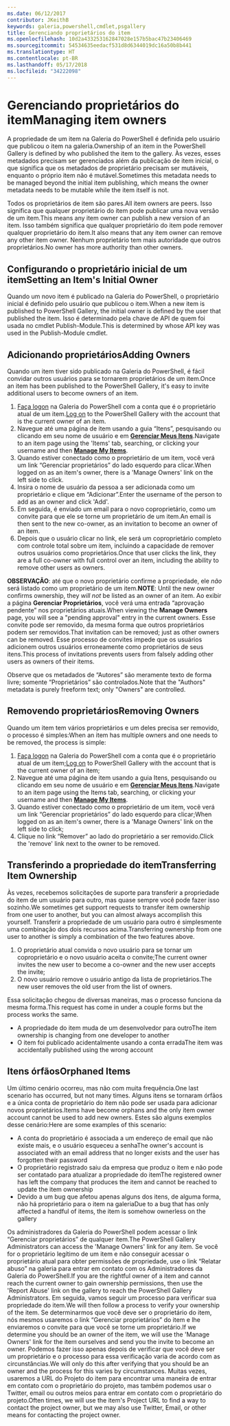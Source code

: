 ```yaml
---
ms.date: 06/12/2017
contributor: JKeithB
keywords: galeria,powershell,cmdlet,psgallery
title: Gerenciando proprietários do item
ms.openlocfilehash: 10d2a433253162847028e157b5bac47b23406469
ms.sourcegitcommit: 54534635eedacf531d8d6344019dc16a50b8b441
ms.translationtype: HT
ms.contentlocale: pt-BR
ms.lasthandoff: 05/17/2018
ms.locfileid: "34222098"
---
```

# <a name="managing-item-owners"></a><span data-ttu-id="8764d-103">Gerenciando proprietários do item</span><span class="sxs-lookup"><span data-stu-id="8764d-103">Managing item owners</span></span>

<span data-ttu-id="8764d-104">A propriedade de um item na Galeria do PowerShell é definida pelo usuário que publicou o item na galeria.</span><span class="sxs-lookup"><span data-stu-id="8764d-104">Ownership of an item in the PowerShell Gallery is defined by who published the item to the gallery.</span></span>
<span data-ttu-id="8764d-105">Às vezes, esses metadados precisam ser gerenciados além da publicação de item inicial, o que significa que os metadados de proprietário precisam ser mutáveis, enquanto o próprio item não é mutável.</span><span class="sxs-lookup"><span data-stu-id="8764d-105">Sometimes this metadata needs to be managed beyond the initial item publishing, which means the owner metadata needs to be mutable while the item itself is not.</span></span>

<span data-ttu-id="8764d-106">Todos os proprietários de item são pares.</span><span class="sxs-lookup"><span data-stu-id="8764d-106">All item owners are peers.</span></span>
<span data-ttu-id="8764d-107">Isso significa que qualquer proprietário do item pode publicar uma nova versão de um item.</span><span class="sxs-lookup"><span data-stu-id="8764d-107">This means any item owner can publish a new version of an item.</span></span> <span data-ttu-id="8764d-108">Isso também significa que qualquer proprietário do item pode remover qualquer proprietário do item.</span><span class="sxs-lookup"><span data-stu-id="8764d-108">It also means that any item owner can remove any other item owner.</span></span>
<span data-ttu-id="8764d-109">Nenhum proprietário tem mais autoridade que outros proprietários.</span><span class="sxs-lookup"><span data-stu-id="8764d-109">No owner has more authority than other owners.</span></span>

## <a name="setting-an-items-initial-owner"></a><span data-ttu-id="8764d-110">Configurando o proprietário inicial de um item</span><span class="sxs-lookup"><span data-stu-id="8764d-110">Setting an Item's Initial Owner</span></span>

<span data-ttu-id="8764d-111">Quando um novo item é publicado na Galeria do PowerShell, o proprietário inicial é definido pelo usuário que publicou o item.</span><span class="sxs-lookup"><span data-stu-id="8764d-111">When a new item is published to PowerShell Gallery, the initial owner is defined by the user that published the item.</span></span> <span data-ttu-id="8764d-112">Isso é determinado pela chave de API de quem foi usada no cmdlet Publish-Module.</span><span class="sxs-lookup"><span data-stu-id="8764d-112">This is determined by whose API key was used in the Publish-Module cmdlet.</span></span>

## <a name="adding-owners"></a><span data-ttu-id="8764d-113">Adicionando proprietários</span><span class="sxs-lookup"><span data-stu-id="8764d-113">Adding Owners</span></span>

<span data-ttu-id="8764d-114">Quando um item tiver sido publicado na Galeria do PowerShell, é fácil convidar outros usuários para se tornarem proprietários de um item.</span><span class="sxs-lookup"><span data-stu-id="8764d-114">Once an item has been published to the PowerShell Gallery, it's easy to invite additional users to become owners of an item.</span></span>

1. <span data-ttu-id="8764d-115">[Faça logon](https://powershellgallery.com/users/account/LogOn) na Galeria do PowerShell com a conta que é o proprietário atual de um item.</span><span class="sxs-lookup"><span data-stu-id="8764d-115">[Log on](https://powershellgallery.com/users/account/LogOn) to the PowerShell Gallery with the account that is the current owner of an item.</span></span>
2. <span data-ttu-id="8764d-116">Navegue até uma página de item usando a guia “Itens”, pesquisando ou clicando em seu nome de usuário e em [**Gerenciar Meus Itens**](https://www.powershellgallery.com/account/Packages).</span><span class="sxs-lookup"><span data-stu-id="8764d-116">Navigate to an item page using the 'Items' tab, searching, or clicking your username and then [**Manage My Items**](https://www.powershellgallery.com/account/Packages).</span></span>
3. <span data-ttu-id="8764d-117">Quando estiver conectado como o proprietário de um item, você verá um link “Gerenciar proprietários” do lado esquerdo para clicar.</span><span class="sxs-lookup"><span data-stu-id="8764d-117">When logged on as an item's owner, there is a 'Manage Owners' link on the left side to click.</span></span>
4. <span data-ttu-id="8764d-118">Insira o nome de usuário da pessoa a ser adicionada como um proprietário e clique em “Adicionar”.</span><span class="sxs-lookup"><span data-stu-id="8764d-118">Enter the username of the person to add as an owner and click 'Add'.</span></span>
5. <span data-ttu-id="8764d-119">Em seguida, é enviado um email para o novo coproprietário, como um convite para que ele se torne um proprietário de um item.</span><span class="sxs-lookup"><span data-stu-id="8764d-119">An email is then sent to the new co-owner, as an invitation to become an owner of an item.</span></span>
6. <span data-ttu-id="8764d-120">Depois que o usuário clicar no link, ele será um coproprietário completo com controle total sobre um item, incluindo a capacidade de remover outros usuários como proprietários.</span><span class="sxs-lookup"><span data-stu-id="8764d-120">Once that user clicks the link, they are a full co-owner with full control over an item, including the ability to remove other users as owners.</span></span>

<span data-ttu-id="8764d-121">**OBSERVAÇÃO**: até que o novo proprietário confirme a propriedade, ele *não* será listado como um proprietário de um item.</span><span class="sxs-lookup"><span data-stu-id="8764d-121">**NOTE**: Until the new owner confirms ownership, they *will not* be listed as an owner of an item.</span></span>
<span data-ttu-id="8764d-122">Ao exibir a página **Gerenciar Proprietários**, você verá uma entrada “aprovação pendente” nos proprietários atuais.</span><span class="sxs-lookup"><span data-stu-id="8764d-122">When viewing the **Manage Owners** page, you will see a "pending approval" entry in the current owners.</span></span>
<span data-ttu-id="8764d-123">Esse convite pode ser removido, da mesma forma que outros proprietários podem ser removidos.</span><span class="sxs-lookup"><span data-stu-id="8764d-123">That invitation can be removed; just as other owners can be removed.</span></span>
<span data-ttu-id="8764d-124">Esse processo de convites impede que os usuários adicionem outros usuários erroneamente como proprietários de seus itens.</span><span class="sxs-lookup"><span data-stu-id="8764d-124">This process of invitations prevents users from falsely adding other users as owners of their items.</span></span>

<span data-ttu-id="8764d-125">Observe que os metadados de “Autores” são meramente texto de forma livre; somente “Proprietários” são controlados.</span><span class="sxs-lookup"><span data-stu-id="8764d-125">Note that the "Authors" metadata is purely freeform text; only "Owners" are controlled.</span></span>


## <a name="removing-owners"></a><span data-ttu-id="8764d-126">Removendo proprietários</span><span class="sxs-lookup"><span data-stu-id="8764d-126">Removing Owners</span></span>

<span data-ttu-id="8764d-127">Quando um item tem vários proprietários e um deles precisa ser removido, o processo é simples:</span><span class="sxs-lookup"><span data-stu-id="8764d-127">When an item has multiple owners and one needs to be removed, the process is simple:</span></span>

1. <span data-ttu-id="8764d-128">[Faça logon](https://powershellgallery.com/users/account/LogOn) na Galeria do PowerShell com a conta que é o proprietário atual de um item;</span><span class="sxs-lookup"><span data-stu-id="8764d-128">[Log on](https://powershellgallery.com/users/account/LogOn) to PowerShell Gallery with the account that is the current owner of an item;</span></span>
2. <span data-ttu-id="8764d-129">Navegue até uma página de item usando a guia Itens, pesquisando ou clicando em seu nome de usuário e em [**Gerenciar Meus Itens**](https://www.powershellgallery.com/account/Packages).</span><span class="sxs-lookup"><span data-stu-id="8764d-129">Navigate to an item page using the Items tab, searching, or clicking your username and then [**Manage My Items**](https://www.powershellgallery.com/account/Packages).</span></span>
3. <span data-ttu-id="8764d-130">Quando estiver conectado como o proprietário de um item, você verá um link “Gerenciar proprietários” do lado esquerdo para clicar;</span><span class="sxs-lookup"><span data-stu-id="8764d-130">When logged on as an item's owner, there is a 'Manage Owners' link on the left side to click;</span></span>
4. <span data-ttu-id="8764d-131">Clique no link “Remover” ao lado do proprietário a ser removido.</span><span class="sxs-lookup"><span data-stu-id="8764d-131">Click the 'remove' link next to the owner to be removed.</span></span>



## <a name="transferring-item-ownership"></a><span data-ttu-id="8764d-132">Transferindo a propriedade do item</span><span class="sxs-lookup"><span data-stu-id="8764d-132">Transferring Item Ownership</span></span>

<span data-ttu-id="8764d-133">Às vezes, recebemos solicitações de suporte para transferir a propriedade do item de um usuário para outro, mas quase sempre você pode fazer isso sozinho.</span><span class="sxs-lookup"><span data-stu-id="8764d-133">We sometimes get support requests to transfer item ownership from one user to another, but you can almost always accomplish this yourself.</span></span>
<span data-ttu-id="8764d-134">Transferir a propriedade de um usuário para outro é simplesmente uma combinação dos dois recursos acima.</span><span class="sxs-lookup"><span data-stu-id="8764d-134">Transferring ownership from one user to another is simply a combination of the two features above.</span></span>

1. <span data-ttu-id="8764d-135">O proprietário atual convida o novo usuário para se tornar um coproprietário e o novo usuário aceita o convite;</span><span class="sxs-lookup"><span data-stu-id="8764d-135">The current owner invites the new user to become a co-owner and the new user accepts the invite;</span></span>
2. <span data-ttu-id="8764d-136">O novo usuário remove o usuário antigo da lista de proprietários.</span><span class="sxs-lookup"><span data-stu-id="8764d-136">The new user removes the old user from the list of owners.</span></span>

<span data-ttu-id="8764d-137">Essa solicitação chegou de diversas maneiras, mas o processo funciona da mesma forma.</span><span class="sxs-lookup"><span data-stu-id="8764d-137">This request has come in under a couple forms but the process works the same.</span></span>

- <span data-ttu-id="8764d-138">A propriedade do item muda de um desenvolvedor para outro</span><span class="sxs-lookup"><span data-stu-id="8764d-138">The item ownership is changing from one developer to another</span></span>
- <span data-ttu-id="8764d-139">O item foi publicado acidentalmente usando a conta errada</span><span class="sxs-lookup"><span data-stu-id="8764d-139">The item was accidentally published using the wrong account</span></span>


## <a name="orphaned-items"></a><span data-ttu-id="8764d-140">Itens órfãos</span><span class="sxs-lookup"><span data-stu-id="8764d-140">Orphaned Items</span></span>

<span data-ttu-id="8764d-141">Um último cenário ocorreu, mas não com muita frequência.</span><span class="sxs-lookup"><span data-stu-id="8764d-141">One last scenario has occurred, but not many times.</span></span>
<span data-ttu-id="8764d-142">Alguns itens se tornaram órfãos e a única conta de proprietário do item não pode ser usada para adicionar novos proprietários.</span><span class="sxs-lookup"><span data-stu-id="8764d-142">Items have become orphans and the only item owner account cannot be used to add new owners.</span></span>
<span data-ttu-id="8764d-143">Estes são alguns exemplos desse cenário:</span><span class="sxs-lookup"><span data-stu-id="8764d-143">Here are some examples of this scenario:</span></span>

- <span data-ttu-id="8764d-144">A conta do proprietário é associada a um endereço de email que não existe mais, e o usuário esqueceu a senha</span><span class="sxs-lookup"><span data-stu-id="8764d-144">The owner's account is associated with an email address that no longer exists and the user has forgotten their password</span></span>
- <span data-ttu-id="8764d-145">O proprietário registrado saiu da empresa que produz o item e não pode ser contatado para atualizar a propriedade do item</span><span class="sxs-lookup"><span data-stu-id="8764d-145">The registered owner has left the company that produces the item and cannot be reached to update the item ownership</span></span>
- <span data-ttu-id="8764d-146">Devido a um bug que afetou apenas alguns dos itens, de alguma forma, não há proprietário para o item na galeria</span><span class="sxs-lookup"><span data-stu-id="8764d-146">Due to a bug that has only affected a handful of items, the item is somehow ownerless on the gallery</span></span>

<span data-ttu-id="8764d-147">Os administradores da Galeria do PowerShell podem acessar o link “Gerenciar proprietários” de qualquer item.</span><span class="sxs-lookup"><span data-stu-id="8764d-147">The PowerShell Gallery Administrators can access the 'Manage Owners' link for any item.</span></span>
<span data-ttu-id="8764d-148">Se você for o proprietário legítimo de um item e não conseguir acessar o proprietário atual para obter permissões de propriedade, use o link “Relatar abuso” na galeria para entrar em contato com os Administradores da Galeria do PowerShell.</span><span class="sxs-lookup"><span data-stu-id="8764d-148">If you are the rightful owner of a item and cannot reach the current owner to gain ownership permissions, then use the 'Report Abuse' link on the gallery to reach the PowerShell Gallery Administrators.</span></span>
<span data-ttu-id="8764d-149">Em seguida, vamos seguir um processo para verificar sua propriedade do item.</span><span class="sxs-lookup"><span data-stu-id="8764d-149">We will then follow a process to verify your ownership of the item.</span></span>
<span data-ttu-id="8764d-150">Se determinarmos que você deve ser o proprietário do item, nós mesmos usaremos o link “Gerenciar proprietários” do item e lhe enviaremos o convite para que você se torne um proprietário.</span><span class="sxs-lookup"><span data-stu-id="8764d-150">If we determine you should be an owner of the item, we will use the 'Manage Owners' link for the item ourselves and send you the invite to become an owner.</span></span>
<span data-ttu-id="8764d-151">Podemos fazer isso apenas depois de verificar que você deve ser um proprietário e o processo para essa verificação varia de acordo com as circunstâncias.</span><span class="sxs-lookup"><span data-stu-id="8764d-151">We will only do this after verifying that you should be an owner and the process for this varies by circumstances.</span></span>
<span data-ttu-id="8764d-152">Muitas vezes, usaremos a URL do Projeto do item para encontrar uma maneira de entrar em contato com o proprietário do projeto, mas também podemos usar o Twitter, email ou outros meios para entrar em contato com o proprietário do projeto.</span><span class="sxs-lookup"><span data-stu-id="8764d-152">Often times, we will use the item's Project URL to find a way to contact the project owner, but we may also use Twitter, Email, or other means for contacting the project owner.</span></span>